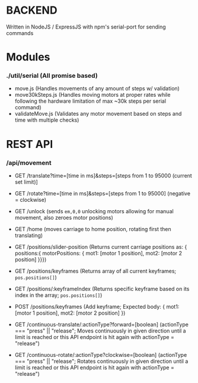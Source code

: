 # BACKEND
Written in NodeJS / ExpressJS with npm's serial-port for sending commands

# Modules
### ./util/serial (All promise based)
- move.js (Handles movements of any amount of steps w/ validation)
- move30kSteps.js (Handles moving motors at proper rates while following the hardware limitation of max ~30k steps per serial command)
- validateMove.js (Validates any motor movement based on steps and time with multiple checks)

# REST API
### /api/movement
- GET /translate?time=[time in ms]&steps=[steps from 1 to 95000 (current set limit)]
- GET /rotate?time=[time in ms]&steps=[steps from 1 to 95000] (negative = clockwise)
- GET /unlock (sends `em,0,0` unlocking motors allowing for manual movement, also zeroes motor positions)
- GET /home (moves carriage to home position, rotating first then translating)

- GET /positions/slider-position (Returns current carriage positions as: { positions:{ motorPositions: { mot1: [motor 1 position], mot2: [motor 2 position] }}})
- GET /positions/keyframes (Returns array of all current keyframes; `pos.positions[]`)
- GET /positions/:keyframeIndex (Returns specific keyframe based on its index in the array; `pos.positions[]`)
- POST /positions/keyframes (Add keyframe; Expected body: { mot1: [motor 1 position], mot2: [motor 2 position] })

- GET /continuous-translate/:actionType?forward=[boolean] (actionType === "press" || "release"; Moves continuously in given direction until a limit is reached or this API endpoint is hit again with actionType = "release")
- GET /continuous-rotate/:actionType?clockwise=[boolean] (actionType === "press" || "release"; Rotates continuously in given direction until a limit is reached or this API endpoint is hit again with actionType = "release")
